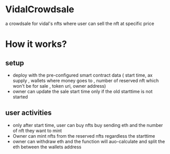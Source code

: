 # VidalCrowdsale
a crowdsale for vidal's nfts where user can sell the nft at specific price 

# How it works?
## setup 
-  deploy with the pre-configured smart contract data ( start time, ax supply , wallets where money goes to , number of reserved nft which won't be for sale , token uri, owner address)
- owner  can update the sale start time only if the old starttime is not started 

## user activities 
- only after start time, user can buy nfts buy sending eth and the number of nft they want to mint
- Owner can mint nfts from the reserved nfts regardless the starttime
- owner can withdraw eth and the function will auo-calculate and split the eth between the wallets address 
